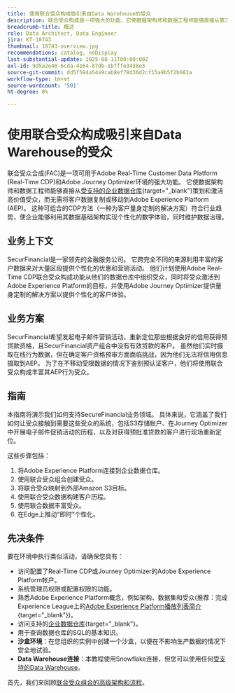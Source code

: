 ```yaml
---
title: 使用联合受众构成吸引来自Data Warehouse的受众
description: 联合受众构成是一项强大的功能，它使数据架构师和数据工程师能够直接从第三方数据仓库构建和丰富受众。
breadcrumb-title: 概述
role: Data Architect, Data Engineer
jira: KT-18743
thumbnail: 18743-overview.jpg
recommendations: catalog, noDisplay
last-substantial-update: 2025-08-11T00:00:00Z
exl-id: 9d5a2e40-6cda-4164-87db-1bfffe3438e3
source-git-commit: dd5f594a54a9cab8ef78d36d2cf15a9b5f2b682a
workflow-type: tm+mt
source-wordcount: '501'
ht-degree: 0%

---
```


# 使用联合受众构成吸引来自Data Warehouse的受众

联合受众合成(FAC)是一项可用于Adobe Real-Time Customer Data Platform (Real-Time CDP)和Adobe Journey Optimizer环境的强大功能。 它使数据架构师和数据工程师能够直接从[受支持的企业数据仓库](https://experienceleague.adobe.com/zh-hans/docs/federated-audience-composition/using/start/access-prerequisites){target="_blank"}策划和激活高价值受众，而无需将客户数据复制或移动到Adobe Experience Platform (AEP)。 这种可组合的CDP方法（一种为客户量身定制的解决方案）符合行业趋势，使企业能够利用其数据基础架构实现个性化的数字体验，同时维护数据治理。

## 业务上下文

SecurFinancial是一家领先的金融服务公司。 它跨完全不同的来源利用丰富的客户数据来对大量区段提供个性化的优惠和营销活动。 他们计划使用Adobe Real-Time CDP联合受众构成功能从他们的数据仓库中组织受众，同时将受众激活到Adobe Experience Platform的目标，并使用Adobe Journey Optimizer提供量身定制的解决方案以提供个性化的客户体验。

## 业务方案

SecurFinancial希望发起电子邮件营销活动，重新定位那些根据良好的信用获得预贷款资格，且SecurFinancial资产组合中没有有效贷款的客户。 虽然他们实时摄取在线行为数据，但在确定客户资格预审方面面临挑战，因为他们无法将信用信息摄取到AEP。 为了在不移动受限数据的情况下鉴别预认证客户，他们将使用联合受众构成丰富其AEP行为受众。

## 指南

本指南将演示我们如何支持SecureFinancial业务领域。 具体来说，它涵盖了我们如何让受众接触到需要这些受众的系统，包括S3存储帐户、在Journey Optimizer中开展电子邮件促销活动的历程，以及对获得预批准贷款的客户进行现场重新定位。

这些步骤包括：

1. 将Adobe Experience Platform连接到企业数据仓库。
2. 使用联合受众组合创建受众。
3. 将联合受众映射到外部Amazon S3目标。
4. 使用联合受众数据构建客户历程。
5. 使用联合数据丰富受众。
6. 在Edge上推动“即时”个性化。

## 先决条件

要在环境中执行类似活动，请确保您具有：

- 访问配置了Real-Time CDP或Journey Optimizer的Adobe Experience Platform帐户。
- 系统管理员权限或配置权限的功能。
- 熟悉Adobe Experience Platform概念，例如架构、数据集和受众(推荐：完成Experience League上的[Adobe Experience Platform播放列表简介](https://experienceleague.adobe.com/zh-hans/playlists/experience-platform-introduction?lang=en){target="_blank"})。
- 访问支持的[企业数据仓库](https://experienceleague.adobe.com/zh-hans/docs/federated-audience-composition/using/start/access-prerequisites){target="_blank"}。
- 用于查询数据仓库的SQL的基本知识。
- **沙盒环境**：在您组织的实例中创建一个沙盒，以便在不影响生产数据的情况下安全地试验。
- **Data Warehouse连接**：本教程使用Snowflake连接，但您可以使用任何[受支持的Data Warehouse](https://experienceleague.adobe.com/zh-hans/docs/federated-audience-composition/using/start/access-prerequisites)。

首先，我们来回顾[联合受众组合的高级架构和流程](fac-architecture-and-flow.md)。
